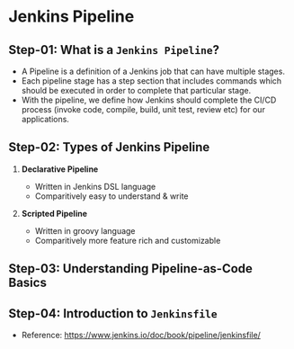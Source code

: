 # Jenkins Pipeline

## Step-01: What is a `Jenkins Pipeline`?

- A Pipeline is a definition of a Jenkins job that can have multiple stages.
- Each pipeline stage has a step section that includes commands which should be executed in order to complete that particular stage.
- With the pipeline, we define how Jenkins should complete the CI/CD process (invoke code, compile, build, unit test, review etc) for our applications.

## Step-02: Types of Jenkins Pipeline

1. **Declarative Pipeline**

   - Written in Jenkins DSL language
   - Comparitively easy to understand & write

2. **Scripted Pipeline**
   - Written in groovy language
   - Comparitively more feature rich and customizable

## Step-03: Understanding Pipeline-as-Code Basics

## Step-04: Introduction to `Jenkinsfile`

- Reference: https://www.jenkins.io/doc/book/pipeline/jenkinsfile/
